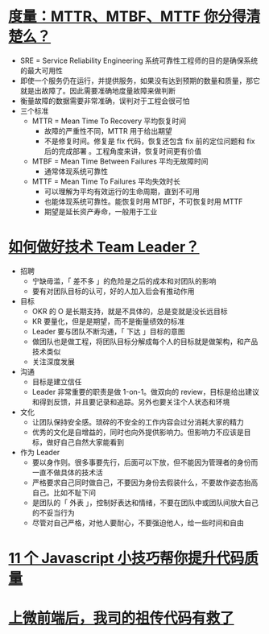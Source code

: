 # [度量：MTTR、MTBF、MTTF 你分得清楚么？](https://mp.weixin.qq.com/s/oFkKgytXA0V7X98T1phNDA)

- SRE = Service Reliability Engineering 系统可靠性工程师的目的是确保系统的最大可用性
- 即使一个服务仍在运行，并提供服务，如果没有达到预期的数量和质量，那它就是出故障了。因此需要准确地度量故障来做判断
- 衡量故障的数据需要非常准确，误判对于工程会很可怕
- 三个标准
  - MTTR = Mean Time To Recovery 平均恢复时间
    - 故障的严重性不同，MTTR 用于给出期望
    - 不是修复时间。修复是 fix 代码，恢复还包含 fix 前的定位问题和 fix 后的完成部署 。工程角度来讲，恢复时间更有价值
  - MTBF = Mean Time Between Failures 平均无故障时间
    - 通常体现系统可靠性
  - MTTF = Mean Time To Failures 平均失效时长
    - 可以理解为平均有效运行的生命周期，直到不可用
    - 也能体现系统可靠性。能恢复时用 MTBF，不可恢复时用 MTTF
    - 期望是延长资产寿命，一般用于工业

# [如何做好技术 Team Leader？](https://mp.weixin.qq.com/s/U-hqectN-fes7Td6Osut7Q)

- 招聘
  - 宁缺毋滥，「 差不多 」的危险是之后的成本和对团队的影响
  - 要有对团队目标的认可，好的人加入后会有推动作用
- 目标
  - OKR 的 O 是长期支持，就是不具体的，总是变就是没长远目标
  - KR 要量化，但是是期望，而不是衡量绩效的标准
  - Leader 要与团队不断沟通，「 下达 」目标的意图
  - 做团队也是做工程，将团队目标分解成每个人的目标就是做架构，和产品技术类似
  - 关注深度发展
- 沟通
  - 目标是建立信任
  - Leader 非常重要的职责是做 1-on-1。做双向的 review，目标是给出建议和得到反馈，并且要记录和追踪。另外也要关注个人状态和环境
- 文化
  - 让团队保持安全感。琐碎的不安全的工作内容会过分消耗大家的精力
  - 优秀的文化是自增益的，同时也向外提供影响力。但影响力不应该是目标，做好自己自然大家能看到
- 作为 Leader
  - 要以身作则。很多事要先行，后面可以下放，但不能因为管理者的身份而一直不做具体的技术活
  - 严格要求自己同时做自己，不要因为身份去假装什么，不要故作姿态抬高自己。比如不耻下问
  - 是团队的「 外表 」，控制好表达和情绪，不要在团队中或团队间放大自己的不妥当行为
  - 尽管对自己严格，对他人要耐心，不要强迫他人，给一些时间和自由
  
# [11 个 Javascript 小技巧帮你提升代码质量](https://mp.weixin.qq.com/s/fpxZQQNjgPGDVI4i-eCXjQ)

# [上微前端后，我司的祖传代码有救了](https://mp.weixin.qq.com/s/sOwiypCeCtIfZ3cwH4TEIw)
